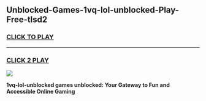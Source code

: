 
## Unblocked-Games-1vq-lol-unblocked-Play-Free-tlsd2
<h3>
<a href="https://premium76.site?title=1vq-lol-unblocked&ref=21A">CLICK TO PLAY</a></h3>
<hr>

<h3>
<a href="https://premium76.site?title=1vq-lol-unblocked&ref=21A">CLICK 2 PLAY</a>
  
</h3>

<a href="https://premium76.site?title=1vq-lol-unblocked&ref=21A"><img src="https://clearcache.store/games.png"></a>


**1vq-lol-unblocked games unblocked: Your Gateway to Fun and Accessible Online Gaming**
